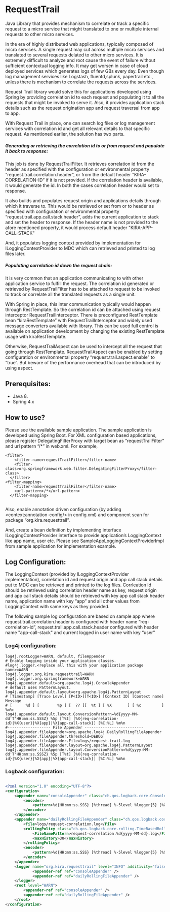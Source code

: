 # RequestTrail
Java Library that provides mechanism to correlate or track a specific request to a micro service that might translated to one or multiple internal requests to other micro services.

In the era of highly distributed web applications, typically composed of micro services. A single request may cut across multiple micro services and translated to several requests delated to other micro services. It is extremely difficult to analyze and root cause the event of failure without sufficient contextual logging info. It may get worsen in case of cloud deployed services which generates logs of few GBs every day. Even though log management services like Logstash, fluentd,splunk, papertrail etc., unless  there is mechanism to correlate the requests across the services.

Request Trail library would solve this for applications developed using Spring by providing correlation id to each request and populating it to all the requests that might be invoked to serve it. Also, it provides application stack details such as the request origination app and request traversal from app to app.

With Request Trail in place, one can search log files or log management services with correlation id and get all relevant details to that specific request.
As mentioned earlier, the solution has two parts.
#####	Generating or retrieving the correlation id to or from request and populate it back to response: 

This job is done by RequestTrailFilter. It retrieves correlation id from the header as specified with the configuration or environmental property “request.trail.correlation.header”, or from the default header “KIRA-CORRELATION-ID” if it is not provided. If the correlation header is available, it would generate the id. In both the cases correlation header would set to response.

It also builds and populates request origin and applications details through which it traverse to. This would be retrieved or set from or to header as specified with configuration or environmental property “request.trail.app.call.stack.header”, adds the current application to stack and set the header to response. If the header name is not provided to the afore mentioned property, it would process default header "KIRA-APP-CALL-STACK"
 
And, it populates logging context provided by implementation for ILoggingContextProvider to MDC which can retrieved and printed to log files later.

#####	Populating correlation id down the request chain:

It is very common that an application communicating to with other application service to fulfill the request. The correlation id generated or retrieved by RequestTrailFilter has to be attached to request to be invoked to track or correlate all the translated requests as a single unit. 

With Spring in place, this inter communication typically would happen through RestTemplate.  So the correlation id can be attached using request interceptor RequestTrailInterceptor. There is preconfigured RestTemplate bean “kiraRestTemplate” with RequestTrailInterceptor and widely used message converters available with library. This can be used  full control is available on application development by changing the existing RestTemplate usage with kiraRestTemplate.  

Otherwise, RequestTrailAspect can be used to intercept all the request that going through RestTemplate. RequestTrailAspect can be enabled by setting configuration or environmental property “request.trail.aspect.enable” to “true”. But beware of the performance overhead that can be introduced by using aspect.

## Prerequisites:
* Java 8.
* Spring 4.x

## How to use?
Please see the available sample application. The sample application is developed using Spring Boot. For XML configuration based applications, please register DelegatingFilterProxy with target bean as “requestTrailFilter” and url pattern “/\*” in web.xml. For example,
```
<filter>
    <filter-name>requestTrailFilter</filter-name>
    <filter-class>org.springframework.web.filter.DelegatingFilterProxy</filter-class>
  </filter>
<filter-mapping>
    <filter-name>requestTrailFilter</filter-name>
    <url-pattern>/*</url-pattern>
  </filter-mapping>
  
  ```

Also, enable annotation driven configuration (by adding &lt;context:annotation-config/&gt;  in config xml) and component scan for package “org.kira.requesttrail”.

And, create a bean definition by implementing interface ILoggingContextProvider interface to provide application’s LoggingContext like app name, user etc. Please see SampleAppLoggingContextProviderImpl from sample application for implementation example.

## Log Configuration:
The LoggingContext (provided by ILoggingContextProvider implementation), correlation id and request origin and app call stack details put to MDC can be retrieved and printed to the log files. Corrleation Id should be retrieved using correlation header name as key, request origin and app call stack details should be retrieved with key app call stack header name, application name with key “app” and all other values from LoggingContext with same keys as they provided. 

The following sample log configuration are based on sample app where  request.trail.correlation.header is configured with header name “req-correlation-id”, request.trail.app.call.stack.header configured with header name "app-call-stack" and current logged in user name with key “user”
### Log4j configuration:
```
log4j.rootLogger=WARN, default, fileAppender
# Enable logging inside your application classes.
#log4j.logger.<replace all this with your application package name>=WARN
log4j.logger.org.kira.requesttrail=WARN
log4j.logger.org.springframework=WARN
log4j.appender.default=org.apache.log4j.ConsoleAppender
# default uses PatternLayout.
log4j.appender.default.layout=org.apache.log4j.PatternLayout
# [Timestamp] [Trace Level] [P<ID>][T<ID>] [Context ID] [Context name] Message
# [      %d ] [        %p ] [  ?? ][  %t ] [ %X       ] [ %c         ] %m%n
log4j.appender.default.layout.ConversionPattern=%d{yyyy-MM-dd'T'HH:mm:ss.SSSZ} %5p [T%t] [%X{req-correlation-id}|%X{user}|%X{app}|%X{app-call-stack}] [%C:%L] %m%n
#------------------- File Appender --------------------------
log4j.appender.fileAppender=org.apache.log4j.DailyRollingFileAppender
log4j.appender.fileAppender.threshold=DEBUG
log4j.appender.fileAppender.File=logs/request-trail.log
log4j.appender.fileAppender.layout=org.apache.log4j.PatternLayout
log4j.appender.fileAppender.layout.ConversionPattern=%d{yyyy-MM-dd'T'HH:mm:ss.SSSZ} %5p [T%t] [%X{req-correlation-id}|%X{user}|%X{app}|%X{app-call-stack}] [%C:%L] %m%n

```
### Logback configuration:
```XML

<?xml version="1.0" encoding="UTF-8"?>
<configuration>
	<appender name="consoleAppender" class="ch.qos.logback.core.ConsoleAppender">
		<encoder>
			<pattern>%d{HH:mm:ss.SSS} [%thread] %-5level %logger{5} [%X{req-correlation-id}|%X{user}|%X{app}|%X{app-call-stack}] - %msg%n</pattern>
		</encoder>
	</appender>
	<appender name="dailyRollingFileAppender" class="ch.qos.logback.core.rolling.RollingFileAppender">
		<File>logs/request-correlation.log</File>
		<rollingPolicy class="ch.qos.logback.core.rolling.TimeBasedRollingPolicy">
			<FileNamePattern>request-correlation.%d{yyyy-MM-dd}.log</FileNamePattern>
			<maxHistory>30</maxHistory>
		</rollingPolicy>
		<encoder>
			<pattern>%d{HH:mm:ss.SSS} [%thread] %-5level %logger{5} [%X{req-correlation-id}|%X{user}|%X{app}|%X{app-call-stack}] - %msg%n</pattern>
		</encoder>
	</appender>
	<logger name="org.kira.requesttrail" level="INFO" additivity="false">
            <appender-ref ref="consoleAppender" />
            <appender-ref ref="dailyRollingFileAppender" />
	</logger>
	<root level="WARN">
		<appender-ref ref="consoleAppender" />
		<appender-ref ref="dailyRollingFileAppender" />
	</root>
</configuration>

```
